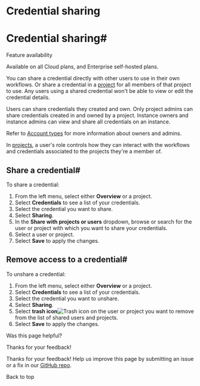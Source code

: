 # Credential sharing

[ ](https://github.com/n8n-io/n8n-docs/edit/main/docs/credentials/credential-sharing.md "Edit this page")

# Credential sharing#

Feature availability

Available on all Cloud plans, and Enterprise self-hosted plans.

You can share a credential directly with other users to use in their own workflows. Or share a credential in a [project](../../glossary/#project-n8n) for all members of that project to use. Any users using a shared credential won't be able to view or edit the credential details.

Users can share credentials they created and own. Only project admins can share credentials created in and owned by a project. Instance owners and instance admins can view and share all credentials on an instance.

Refer to [Account types](../../user-management/account-types/) for more information about owners and admins.

In [projects](../../user-management/rbac/), a user's role controls how they can interact with the workflows and credentials associated to the projects they're a member of.

## Share a credential#

To share a credential: 

  1. From the left menu, select either **Overview** or a project.
  2. Select **Credentials** to see a list of your credentials.
  3. Select the credential you want to share.
  4. Select **Sharing**.
  5. In the **Share with projects or users** dropdown, browse or search for the user or project with which you want to share your credentials.
  6. Select a user or project. 
  7. Select **Save** to apply the changes.



## Remove access to a credential#

To unshare a credential:

  1. From the left menu, select either **Overview** or a project.
  2. Select **Credentials** to see a list of your credentials.
  3. Select the credential you want to unshare.
  4. Select **Sharing**.
  5. Select **trash icon**![Trash icon](../../_images/common-icons/delete-node.png) on the user or project you want to remove from the list of shared users and projects.
  6. Select **Save** to apply the changes.

Was this page helpful? 

Thanks for your feedback! 

Thanks for your feedback! Help us improve this page by submitting an issue or a fix in our [GitHub repo](https://github.com/n8n-io/n8n-docs). 

Back to top 
